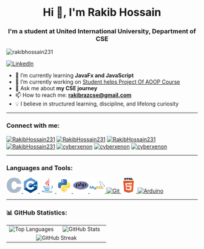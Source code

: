 <!-- Profile Header -->
<h1 align="center">Hi 👋, I'm Rakib Hossain</h1>
<h3 align="center">I'm a student at United International University, Department of CSE</h3>

<!-- Profile Views Counter -->
<p align="left">
  <img src="https://komarev.com/ghpvc/?username=rakibhossain231&label=Profile%20views&color=0e75b6&style=flat" alt="rakibhossain231" />
</p>

<!-- LinkedIn Follow Badge -->
[![LinkedIn](https://img.shields.io/badge/Follow%20on%20LinkedIn-blue?style=flat&logo=linkedin)](https://www.linkedin.com/in/your-linkedin-username/)



<!-- About Me Section -->
- 🌱 I’m currently learning **JavaFx and JavaScript**
- 🔭 I’m currently working on [Student helps Project Of AOOP Course](https://github.com/RakibHossain231/AOOP-project)
- 💬 Ask me about **my CSE journey**  
- 📫 How to reach me: **rakibrazcse@gmail.com**  
- 💡 I believe in structured learning, discipline, and lifelong curiosity

---

<!-- Connect with me Section -->
<h3 align="left">Connect with me:</h3>
<p align="left">
  <a href="https://twitter.com/RakibHossain231" target="blank"><img align="center" src="https://raw.githubusercontent.com/rahuldkjain/github-profile-readme-generator/master/src/images/icons/Social/twitter.svg" alt="RakibHossain231" height="30" width="40" /></a>
  <a href="https://linkedin.com/in/RakibHossain231" target="blank"><img align="center" src="https://raw.githubusercontent.com/rahuldkjain/github-profile-readme-generator/master/src/images/icons/Social/linked-in-alt.svg" alt="RakibHossain231" height="30" width="40" /></a>
  <a href="https://fb.com/RakibHossain231" target="blank"><img align="center" src="https://raw.githubusercontent.com/rahuldkjain/github-profile-readme-generator/master/src/images/icons/Social/facebook.svg" alt="RakibHossain231" height="30" width="40" /></a>
  <a href="https://instagram.com/RakibHossain231" target="blank"><img align="center" src="https://raw.githubusercontent.com/rahuldkjain/github-profile-readme-generator/master/src/images/icons/Social/instagram.svg" alt="RakibHossain231" height="30" width="40" /></a>
  <a href="https://www.hackerrank.com/cyberxenon" target="blank"><img align="center" src="https://raw.githubusercontent.com/rahuldkjain/github-profile-readme-generator/master/src/images/icons/Social/hackerrank.svg" alt="cyberxenon" height="30" width="40" /></a>
  <a href="https://codeforces.com/profile/cyberxenon" target="blank"><img align="center" src="https://raw.githubusercontent.com/rahuldkjain/github-profile-readme-generator/master/src/images/icons/Social/codeforces.svg" alt="cyberxenon" height="30" width="40" /></a>
  <a href="https://www.leetcode.com/cyberxenon" target="blank"><img align="center" src="https://raw.githubusercontent.com/rahuldkjain/github-profile-readme-generator/master/src/images/icons/Social/leet-code.svg" alt="cyberxenon" height="30" width="40" /></a>
</p>

---

<!-- Skills Section -->
<h3 align="left">Languages and Tools:</h3>
<p align="left">
  <a href="https://www.cprogramming.com/" target="_blank" rel="noreferrer">
    <img src="https://raw.githubusercontent.com/devicons/devicon/master/icons/c/c-original.svg" alt="C" width="40" height="40" />
  </a> 
  <a href="https://www.w3schools.com/cpp/" target="_blank" rel="noreferrer">
    <img src="https://raw.githubusercontent.com/devicons/devicon/master/icons/cplusplus/cplusplus-original.svg" alt="C++" width="40" height="40" />
  </a> 
  <a href="https://www.java.com" target="_blank" rel="noreferrer">
    <img src="https://raw.githubusercontent.com/devicons/devicon/master/icons/java/java-original.svg" alt="Java" width="40" height="40" />
  </a> 
  <a href="https://www.python.org" target="_blank" rel="noreferrer">
    <img src="https://raw.githubusercontent.com/devicons/devicon/master/icons/python/python-original.svg" alt="Python" width="40" height="40" />
  </a> 
  <a href="https://www.php.net" target="_blank" rel="noreferrer">
    <img src="https://raw.githubusercontent.com/devicons/devicon/master/icons/php/php-original.svg" alt="PHP" width="40" height="40" />
  </a> 
  <a href="https://www.mysql.com/" target="_blank" rel="noreferrer">
    <img src="https://raw.githubusercontent.com/devicons/devicon/master/icons/mysql/mysql-original-wordmark.svg" alt="MySQL" width="40" height="40" />
  </a> 
  <a href="https://git-scm.com/" target="_blank" rel="noreferrer">
    <img src="https://www.vectorlogo.zone/logos/git-scm/git-scm-icon.svg" alt="Git" width="40" height="40" />
  </a> 
  <a href="https://www.w3.org/html/" target="_blank" rel="noreferrer">
    <img src="https://raw.githubusercontent.com/devicons/devicon/master/icons/html5/html5-original-wordmark.svg" alt="HTML5" width="40" height="40" />
  </a> 
  <a href="https://www.arduino.cc/" target="_blank" rel="noreferrer">
    <img src="https://cdn.worldvectorlogo.com/logos/arduino-1.svg" alt="Arduino" width="40" height="40" />
  </a> 
</p>

---

<!-- GitHub Stats, Top Languages & Streak with Border -->
<h3 align="left">📊 GitHub Statistics:</h3>

<table width="100%" cellspacing="0" cellpadding="10">
  <tr>
    <td width="50%" align="center">
      <img src="https://github-readme-stats.vercel.app/api/top-langs?username=rakibhossain231&layout=compact&langs_count=6&theme=default" alt="Top Languages" />
    </td>
    <td width="50%" align="center">
      <img src="https://github-readme-stats.vercel.app/api?username=rakibhossain231&show_icons=true&locale=en&theme=default" alt="GitHub Stats" />
    </td>
  </tr>
  <tr>
    <td colspan="2" align="center">
      <img src="https://streak-stats.demolab.com?user=RakibHossain231&theme=default" alt="GitHub Streak" />
    </td>
  </tr>
</table>

<br><br><br><br><br><br><br>

